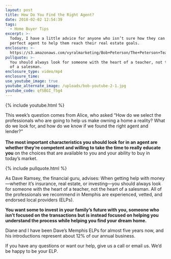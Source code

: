 ```yaml
---
layout: post
title: How Do You Find the Right Agent?
date: 2018-02-02 12:54:39
tags:
  - Home Buyer Tips
excerpt: >-
  Today, I have a little advice for anyone who isn’t sure how they can find the
  perfect agent to help them reach their real estate goals.
enclosure: >-
  https://s3.amazonaws.com/vyralmarketing/Bob+Peterson/The+Peterson+Team-+Feb+1+Video+%252315+Fixed.mp4
pullquote: >-
  You should always look for someone with the heart of a teacher, not the heart
  of a salesman.
enclosure_type: video/mp4
enclosure_time:
use_youtube_image: true
youtube_alternate_image: /uploads/bob-youtube-2-1.jpg
youtube_code: qfSBGI_f5g4
---
```



{% include youtube.html %}

This week’s question comes from Alice, who asked “How do we select the professionals who are going to help us make owning a home a reality? What do we look for, and how do we know if we found the right agent and lender?”<br><br>**The most important characteristics you should look for in an agent are whether they’re competent and willing to take the time to really educate you** on the choices that are available to you and your ability to buy in today’s market.

{% include pullquote.html %}

As Dave Ramsey, the financial guru, advises: When getting help with money—whether it’s insurance, real estate, or investing—you should always look for someone with the heart of a teacher, not the heart of a salesman. All of the professionals we recommend in Memphis are experienced, vetted, and endorsed local providers (ELPs).

**You want some to invest in your family’s future with you, someone who isn’t focused on the transactions but is instead focused on helping you understand the process while helping you find your dream home.**

Diane and I have been Dave’s Memphis ELPs for almost five years now, and his introductions represent about 12% of our annual business.

If you have any questions or want our help, give us a call or email us. We’d be happy to be your ELP.